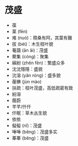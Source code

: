 # 茂盛
* 葆
* 棻 (fēn)
* 难 (nuó)：隰桑有阿，其葉有難
* 拔 (bèi)：木生枝叶貌
* 菴藹 (ān ǎi)：茂盛
* 藂集 (cóng)：聚集
* 縝紛 (zhěn fēn)：繁盛众多
* 沈沈隱隱：盛貌
* 沇溶 (yǎn róng)：盛多貌
* 葰楙 (jùn mào)
* 扶疏：枝叶茂盛，高低疏密有致
* 紛溶
* 蔭蔚
* 芊芊/仟仟
* 仟眠：草木丛生貌
* 依依
* 儗儗 (nǐ)：茂盛
* 唪唪 (běng)：茂盛多实
* 菶菶 (běng)：茂盛